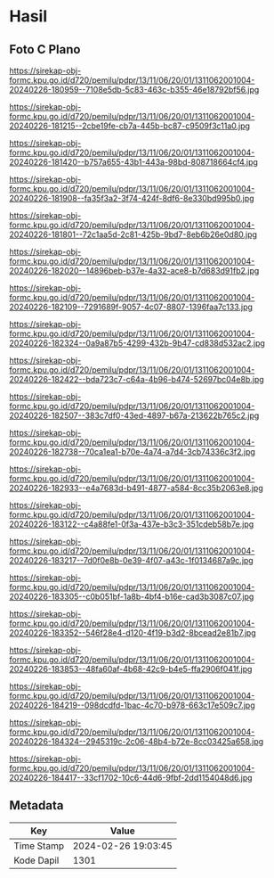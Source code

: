 # Hasil

## Foto C Plano

https://sirekap-obj-formc.kpu.go.id/d720/pemilu/pdpr/13/11/06/20/01/1311062001004-20240226-180959--7108e5db-5c83-463c-b355-46e18792bf56.jpg

https://sirekap-obj-formc.kpu.go.id/d720/pemilu/pdpr/13/11/06/20/01/1311062001004-20240226-181215--2cbe19fe-cb7a-445b-bc87-c9509f3c11a0.jpg

https://sirekap-obj-formc.kpu.go.id/d720/pemilu/pdpr/13/11/06/20/01/1311062001004-20240226-181420--b757a655-43b1-443a-98bd-808718664cf4.jpg

https://sirekap-obj-formc.kpu.go.id/d720/pemilu/pdpr/13/11/06/20/01/1311062001004-20240226-181908--fa35f3a2-3f74-424f-8df6-8e330bd995b0.jpg

https://sirekap-obj-formc.kpu.go.id/d720/pemilu/pdpr/13/11/06/20/01/1311062001004-20240226-181801--72c1aa5d-2c81-425b-9bd7-8eb6b26e0d80.jpg

https://sirekap-obj-formc.kpu.go.id/d720/pemilu/pdpr/13/11/06/20/01/1311062001004-20240226-182020--14896beb-b37e-4a32-ace8-b7d683d91fb2.jpg

https://sirekap-obj-formc.kpu.go.id/d720/pemilu/pdpr/13/11/06/20/01/1311062001004-20240226-182109--7291689f-9057-4c07-8807-1396faa7c133.jpg

https://sirekap-obj-formc.kpu.go.id/d720/pemilu/pdpr/13/11/06/20/01/1311062001004-20240226-182324--0a9a87b5-4299-432b-9b47-cd838d532ac2.jpg

https://sirekap-obj-formc.kpu.go.id/d720/pemilu/pdpr/13/11/06/20/01/1311062001004-20240226-182422--bda723c7-c64a-4b96-b474-52697bc04e8b.jpg

https://sirekap-obj-formc.kpu.go.id/d720/pemilu/pdpr/13/11/06/20/01/1311062001004-20240226-182507--383c7df0-43ed-4897-b67a-213622b765c2.jpg

https://sirekap-obj-formc.kpu.go.id/d720/pemilu/pdpr/13/11/06/20/01/1311062001004-20240226-182738--70ca1ea1-b70e-4a74-a7d4-3cb74336c3f2.jpg

https://sirekap-obj-formc.kpu.go.id/d720/pemilu/pdpr/13/11/06/20/01/1311062001004-20240226-182933--e4a7683d-b491-4877-a584-8cc35b2063e8.jpg

https://sirekap-obj-formc.kpu.go.id/d720/pemilu/pdpr/13/11/06/20/01/1311062001004-20240226-183122--c4a88fe1-0f3a-437e-b3c3-351cdeb58b7e.jpg

https://sirekap-obj-formc.kpu.go.id/d720/pemilu/pdpr/13/11/06/20/01/1311062001004-20240226-183217--7d0f0e8b-0e39-4f07-a43c-1f0134687a9c.jpg

https://sirekap-obj-formc.kpu.go.id/d720/pemilu/pdpr/13/11/06/20/01/1311062001004-20240226-183305--c0b051bf-1a8b-4bf4-b16e-cad3b3087c07.jpg

https://sirekap-obj-formc.kpu.go.id/d720/pemilu/pdpr/13/11/06/20/01/1311062001004-20240226-183352--546f28e4-d120-4f19-b3d2-8bcead2e81b7.jpg

https://sirekap-obj-formc.kpu.go.id/d720/pemilu/pdpr/13/11/06/20/01/1311062001004-20240226-183853--48fa60af-4b68-42c9-b4e5-ffa2906f041f.jpg

https://sirekap-obj-formc.kpu.go.id/d720/pemilu/pdpr/13/11/06/20/01/1311062001004-20240226-184219--098dcdfd-1bac-4c70-b978-663c17e509c7.jpg

https://sirekap-obj-formc.kpu.go.id/d720/pemilu/pdpr/13/11/06/20/01/1311062001004-20240226-184324--2945319c-2c06-48b4-b72e-8cc03425a658.jpg

https://sirekap-obj-formc.kpu.go.id/d720/pemilu/pdpr/13/11/06/20/01/1311062001004-20240226-184417--33cf1702-10c6-44d6-9fbf-2dd1154048d6.jpg


## Metadata

| Key        | Value               |
| ---------- | ------------------- |
| Time Stamp | 2024-02-26 19:03:45 |
| Kode Dapil | 1301                |



